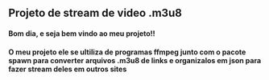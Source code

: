 ## Projeto de stream de video .m3u8
#### Bom dia, e seja bem vindo ao meu projeto!!
#### O meu projeto ele se ultiliza de programas ffmpeg junto com o pacote spawn para converter arquivos .m3u8 de links e organizalos em json para fazer stream deles em outros sites
